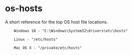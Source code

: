 # os-hosts
A short reference for the top OS host file locations.

```
    Windows 10 - "C:\Windows\System32\drivers\etc\hosts" 

    Linux - "/etc/hosts" 

    Mac OS X - "/private/etc/hosts" 
```
